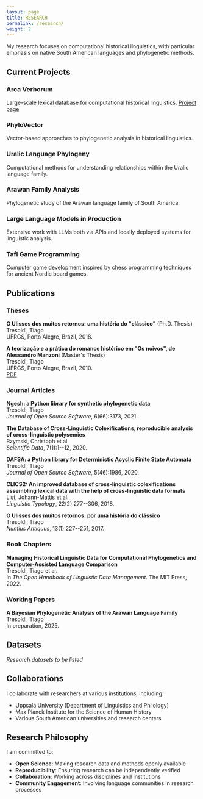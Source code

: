 ```yaml
---
layout: page
title: RESEARCH
permalink: /research/
weight: 2
---
```


My research focuses on computational historical linguistics, with particular emphasis on native South American languages and phylogenetic methods.

## Current Projects

### Arca Verborum
Large-scale lexical database for computational historical linguistics. [Project page](https://www.tresoldi.org/arcaverborum)

### PhyloVector
Vector-based approaches to phylogenetic analysis in historical linguistics.

### Uralic Language Phylogeny
Computational methods for understanding relationships within the Uralic language family.

### Arawan Family Analysis
Phylogenetic study of the Arawan language family of South America.

### Large Language Models in Production
Extensive work with LLMs both via APIs and locally deployed systems for linguistic analysis.

### Tafl Game Programming
Computer game development inspired by chess programming techniques for ancient Nordic board games.

<div class="decorative-border"></div>

## Publications

### Theses

**O Ulisses dos muitos retornos: uma história do "clássico"** (Ph.D. Thesis)  
Tresoldi, Tiago  
UFRGS, Porto Alegre, Brazil, 2018.

**A teorização e a prática do romance histórico em "Os noivos", de Alessandro Manzoni** (Master's Thesis)  
Tresoldi, Tiago  
UFRGS, Porto Alegre, Brazil, 2010.  
[PDF](/assets/publications/tresoldi2010mestrado.pdf)

### Journal Articles

**Ngesh: a Python library for synthetic phylogenetic data**  
Tresoldi, Tiago  
*Journal of Open Source Software*, 6(66):3173, 2021.

**The Database of Cross-Linguistic Colexifications, reproducible analysis of cross-linguistic polysemies**  
Rzymski, Christoph et al.  
*Scientific Data*, 7(1):1--12, 2020.

**DAFSA: a Python library for Deterministic Acyclic Finite State Automata**  
Tresoldi, Tiago  
*Journal of Open Source Software*, 5(46):1986, 2020.

**CLICS2: An improved database of cross-linguistic colexifications assembling lexical data with the help of cross-linguistic data formats**  
List, Johann-Mattis et al.  
*Linguistic Typology*, 22(2):277--306, 2018.

**O Ulisses dos muitos retornos: por uma história do clássico**  
Tresoldi, Tiago  
*Nuntius Antiquus*, 13(1):227--251, 2017.

### Book Chapters

**Managing Historical Linguistic Data for Computational Phylogenetics and Computer-Assisted Language Comparison**  
Tresoldi, Tiago et al.  
In *The Open Handbook of Linguistic Data Management*. The MIT Press, 2022.

### Working Papers

**A Bayesian Phylogenetic Analysis of the Arawan Language Family**  
Tresoldi, Tiago  
In preparation, 2025.

## Datasets

*Research datasets to be listed*

## Collaborations

I collaborate with researchers at various institutions, including:
- Uppsala University (Department of Linguistics and Philology)
- Max Planck Institute for the Science of Human History
- Various South American universities and research centers

## Research Philosophy

I am committed to:
- **Open Science**: Making research data and methods openly available
- **Reproducibility**: Ensuring research can be independently verified
- **Collaboration**: Working across disciplines and institutions
- **Community Engagement**: Involving language communities in research processes
